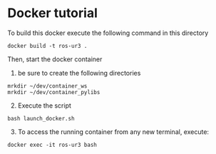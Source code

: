 # Docker tutorial

To build this docker execute the following command in this directory

```
docker build -t ros-ur3 .
```

Then, start the docker container 
1. be sure to create the following directories
```
mrkdir ~/dev/container_ws
mrkdir ~/dev/container_pylibs
```

2. Execute the script
```
bash launch_docker.sh
```

3. To access the running container from any new terminal, execute:
```
docker exec -it ros-ur3 bash
```
